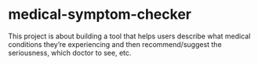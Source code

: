 # medical-symptom-checker
This project is about building a tool that helps users describe what medical conditions they’re experiencing and then recommend/suggest the seriousness, which doctor to see, etc.
